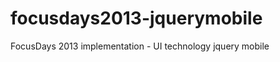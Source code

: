 focusdays2013-jquerymobile
==========================

FocusDays 2013 implementation - UI technology jquery mobile
